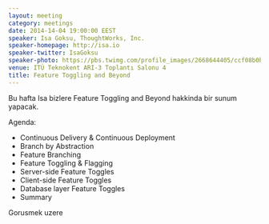 ```yaml
---
layout: meeting
category: meetings
date: 2014-14-04 19:00:00 EEST
speaker: Isa Goksu, ThoughtWorks, Inc.
speaker-homepage: http://isa.io
speaker-twitter: IsaGoksu
speaker-photo: https://pbs.twimg.com/profile_images/2668644405/ccf08b0b99b9a6614f318767522e98c7.png
venue: ITÜ Teknokent ARI-3 Toplantı Salonu 4
title: Feature Toggling and Beyond
---
```


Bu hafta Isa bizlere Feature Toggling and Beyond hakkinda bir sunum yapacak.

Agenda:

- Continuous Delivery & Continuous Deployment
- Branch by Abstraction
- Feature Branching
- Feature Toggling & Flagging
- Server-side Feature Toggles
- Client-side Feature Toggles
- Database layer Feature Toggles
- Summary

Gorusmek uzere
